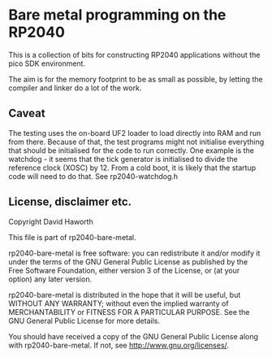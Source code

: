 # Bare metal programming on the RP2040

This is a collection of bits for constructing RP2040 applications without the pico SDK environment.

The aim is for the memory footprint to be as small as possible, by letting the compiler
and linker do a lot of the work.

## Caveat

The testing uses the on-board UF2 loader to load directly into RAM and run from there.
Because of that, the test programs might not initialise everything that should be initialised
for the code to run correctly. One example is the watchdog - it seems that the tick generator
is initialised to divide the reference clock (XOSC) by 12. From a cold boot, it is likely 
that the startup code will need to do that. See rp2040-watchdog.h

## License, disclaimer etc.

Copyright David Haworth

This file is part of rp2040-bare-metal.

rp2040-bare-metal is free software: you can redistribute it and/or modify
it under the terms of the GNU General Public License as published by
the Free Software Foundation, either version 3 of the License, or
(at your option) any later version.

rp2040-bare-metal is distributed in the hope that it will be useful,
but WITHOUT ANY WARRANTY; without even the implied warranty of
MERCHANTABILITY or FITNESS FOR A PARTICULAR PURPOSE.  See the
GNU General Public License for more details.

You should have received a copy of the GNU General Public License
along with rp2040-bare-metal.  If not, see <http://www.gnu.org/licenses/>.

